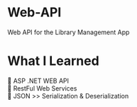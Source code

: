 # Web-API
Web API for the Library Management App

# What I Learned
🚀 ASP .NET WEB API<br/>
🚀 RestFul Web Services<br/>
🚀 JSON >> Serialization & Deserialization
